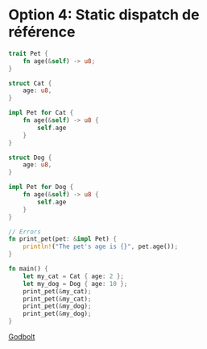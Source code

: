 # Option 4: Static dispatch de référence

```rust
trait Pet {
    fn age(&self) -> u8;
}

struct Cat {
    age: u8,
}

impl Pet for Cat {
    fn age(&self) -> u8 {
        self.age
    }
}

struct Dog {
    age: u8,
}

impl Pet for Dog {
    fn age(&self) -> u8 {
        self.age
    }
}

// Errors
fn print_pet(pet: &impl Pet) {
    println!("The pet's age is {}", pet.age());
}

fn main() {
    let my_cat = Cat { age: 2 };
    let my_dog = Dog { age: 10 };
    print_pet(&my_cat);
    print_pet(&my_cat);
    print_pet(&my_dog);
    print_pet(&my_dog);
}

```
[Godbolt](https://godbolt.org/z/8Mvjxe1Yo)